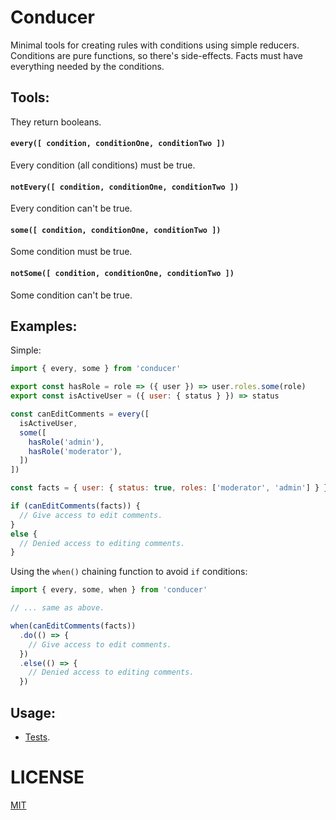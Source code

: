 # Conducer
Minimal tools for creating rules with conditions using simple reducers.
Conditions are pure functions, so there's side-effects.
Facts must have everything needed by the conditions.

## Tools:
They return booleans.

#### `every([ condition, conditionOne, conditionTwo ])`
Every condition (all conditions) must be true.

#### `notEvery([ condition, conditionOne, conditionTwo ])`
Every condition can't be true.

#### `some([ condition, conditionOne, conditionTwo ])`
Some condition must be true.

#### `notSome([ condition, conditionOne, conditionTwo ])`
Some condition can't be true.

## Examples:

Simple:
```js
import { every, some } from 'conducer'

export const hasRole = role => ({ user }) => user.roles.some(role)
export const isActiveUser = ({ user: { status } }) => status

const canEditComments = every([
  isActiveUser,
  some([
    hasRole('admin'),
    hasRole('moderator'),
  ])
])

const facts = { user: { status: true, roles: ['moderator', 'admin'] } }

if (canEditComments(facts)) {
  // Give access to edit comments.
}
else {
  // Denied access to editing comments.
}
```

Using the `when()` chaining function to avoid `if` conditions:

```js
import { every, some, when } from 'conducer'

// ... same as above.

when(canEditComments(facts))
  .do(() => {
    // Give access to edit comments.
  })
  .else(() => {
    // Denied access to editing comments.
  })
```

## Usage:
- [Tests](https://github.com/choko-org/conducer/tree/master/src/__tests__/index.js).

# LICENSE
[MIT](LICENSE.md)
